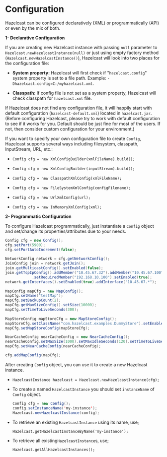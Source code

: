 

# Configuration
Hazelcast can be configured declaratively (XML) or programmatically (API) or even by the mix of both.

**1- Declarative Configuration**

If you are creating new Hazelcast instance with passing `null` parameter to `Hazelcast.newHazelcastInstance(null)` or just using empty factory method (`Hazelcast.newHazelcastInstance()`), Hazelcast will look into two places for the configuration file:

-   **System property:** Hazelcast will first check if "`hazelcast.config`" system property is set to a file path. Example: `-Dhazelcast.config=C:/myhazelcast.xml`.

-   **Classpath:** If config file is not set as a system property, Hazelcast will check classpath for `hazelcast.xml` file.

If Hazelcast does not find any configuration file, it will happily start with default configuration (`hazelcast-default.xml`) located in `hazelcast.jar`. (Before configuring Hazelcast, please try to work with default configuration to see if it works for you. Default should be just fine for most of the users. If not, then consider custom configuration for your environment.)

If you want to specify your own configuration file to create `Config`, Hazelcast supports several ways including filesystem, classpath, InputStream, URL, etc.:

-   `Config cfg = new XmlConfigBuilder(xmlFileName).build();`

-   `Config cfg = new XmlConfigBuilder(inputStream).build();`

-   `Config cfg = new ClasspathXmlConfig(xmlFileName);`

-   `Config cfg = new FileSystemXmlConfig(configFilename);`

-   `Config cfg = new UrlXmlConfig(url);`

-   `Config cfg = new InMemoryXmlConfig(xml);`



**2- Programmatic Configuration**

To configure Hazelcast programmatically, just instantiate a `Config` object and set/change its properties/attributes due to your needs.

```java
Config cfg = new Config();
cfg.setPort(5900);
cfg.setPortAutoIncrement(false);
        
NetworkConfig network = cfg.getNetworkConfig();
JoinConfig join = network.getJoin();
join.getMulticastConfig().setEnabled(false);
join.getTcpIpConfig().addMember("10.45.67.32").addMember("10.45.67.100")
            .setRequiredMember("192.168.10.100").setEnabled(true);
network.getInterfaces().setEnabled(true).addInterface("10.45.67.*");
        
MapConfig mapCfg = new MapConfig();
mapCfg.setName("testMap");
mapCfg.setBackupCount(2);
mapCfg.getMaxSizeConfig().setSize(10000);
mapCfg.setTimeToLiveSeconds(300);
        
MapStoreConfig mapStoreCfg = new MapStoreConfig();
mapStoreCfg.setClassName("com.hazelcast.examples.DummyStore").setEnabled(true);
mapCfg.setMapStoreConfig(mapStoreCfg);

NearCacheConfig nearCacheConfig = new NearCacheConfig();
nearCacheConfig.setMaxSize(1000).setMaxIdleSeconds(120).setTimeToLiveSeconds(300);
mapCfg.setNearCacheConfig(nearCacheConfig);

cfg.addMapConfig(mapCfg);
```

After creating `Config` object, you can use it to create a new Hazelcast instance.

-   `HazelcastInstance hazelcast = Hazelcast.newHazelcastInstance(cfg);`
<a name="named-hazelcastinstance"></a>
-   To create a named `HazelcastInstance` you should set `instanceName` of `Config` object. 

    ```java
    Config cfg = new Config();
    config.setInstanceName('my-instance');
    Hazelcast.newHazelcastInstance(config);
    ```
-   To retrieve an existing `HazelcastInstance` using its name, use;

    `Hazelcast.getHazelcastInstanceByName('my-instance');`

-   To retrieve all existing`HazelcastInstance`s, use;

    `Hazelcast.getAllHazelcastInstances();`


